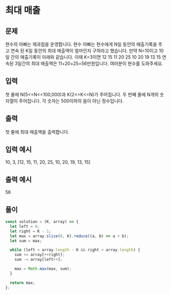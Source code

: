 # 최대 매출

## 문제

현수의 아빠는 제과점을 운영합니다. 현수 아빠는 현수에게 N일 동안의 매출기록을 주고 연속 된 K일 동안의 최대 매출액이 얼마인지 구하라고 했습니다.
만약 N=10이고 10일 간의 매출기록이 아래와 같습니다. 이때 K=3이면
12 15 11 20 25 10 20 19 13 15
연속된 3일간의 최대 매출액은 11+20+25=56만원입니다. 여러분이 현수를 도와주세요.

## 입력

첫 줄에 N(5<=N<=100,000)과 K(2<=K<=N)가 주어집니다.
두 번째 줄에 N개의 숫자열이 주어집니다. 각 숫자는 500이하의 음이 아닌 정수입니다.

## 출력

첫 줄에 최대 매출액을 출력합니다.

## 입력 예시

10,
3,
[12, 15, 11, 20, 25, 10, 20, 19, 13, 15]

## 출력 예시

56

## 풀이

```javascript
const solution = (K, array) => {
  let left = 0;
  let right = K - 1;
  let max = array.slice(0, K).reduce((a, b) => a + b);
  let sum = max;

  while (left < array.length - K && right < array.length) {
    sum += array[++right];
    sum -= array[left++];

    max = Math.max(max, sum);
  }

  return max;
};
```
